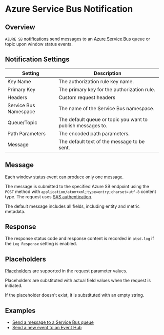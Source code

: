 # Azure Service Bus Notification

## Overview

`AZURE SB` [notifications](../web-notifications.md) send messages to an [Azure Service Bus](https://docs.microsoft.com/en-us/rest/api/servicebus/send-message-to-queue) queue or topic upon window status events.

## Notification Settings

|**Setting**|**Description**|
|---|---|
|Key Name|The authorization rule key name.|
|Primary Key|The primary key for the authorization rule.|
|Headers|Custom request headers|
|Service Bus Namespace|The name of the Service Bus namespace.|
|Queue/Topic|The default queue or topic you want to publish messages to.|
|Path Parameters| The encoded path parameters.|
|Message|The default text of the message to be sent.|

## Message

Each window status event can produce only one message.

The message is submitted to the specified Azure SB endpoint using the `POST` method with `application/atom+xml;type=entry;charset=utf-8` content type. The request uses [SAS authentication](https://docs.microsoft.com/en-us/azure/service-bus-messaging/service-bus-sas).

The default message includes all fields, including entity and metric metadata.

## Response

The response status code and response content is recorded in `atsd.log` if the `Log Response` setting is enabled.

## Placeholders

[Placeholders](../placeholders.md) are supported in the request parameter values.

Placeholders are substituted with actual field values when the request is initiated.

If the placeholder doesn't exist, it is substituted with an empty string.

## Examples

* [Send a message to a Service Bus queue](azure-sb-message.md)
* [Send a new event to an Event Hub](azure-sb-event.md)
